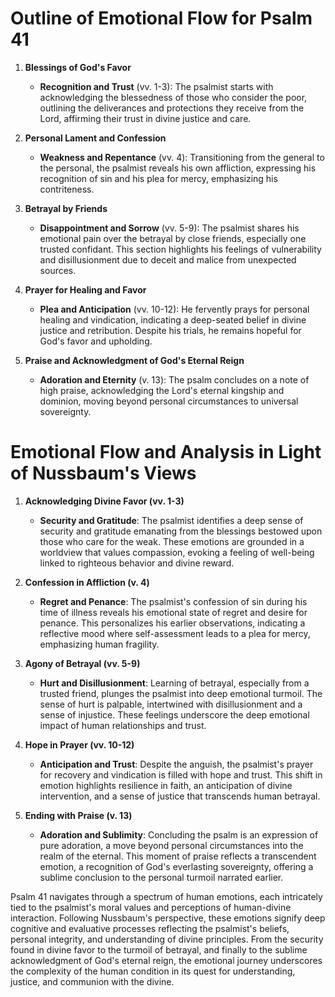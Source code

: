 # Outline of Emotional Flow for Psalm 41

1. **Blessings of God's Favor**
    - **Recognition and Trust** (vv. 1-3): The psalmist starts with acknowledging the blessedness of those who consider the poor, outlining the deliverances and protections they receive from the Lord, affirming their trust in divine justice and care.

2. **Personal Lament and Confession**
    - **Weakness and Repentance** (vv. 4): Transitioning from the general to the personal, the psalmist reveals his own affliction, expressing his recognition of sin and his plea for mercy, emphasizing his contriteness.

3. **Betrayal by Friends**
    - **Disappointment and Sorrow** (vv. 5-9): The psalmist shares his emotional pain over the betrayal by close friends, especially one trusted confidant. This section highlights his feelings of vulnerability and disillusionment due to deceit and malice from unexpected sources.

4. **Prayer for Healing and Favor**
    - **Plea and Anticipation** (vv. 10-12): He fervently prays for personal healing and vindication, indicating a deep-seated belief in divine justice and retribution. Despite his trials, he remains hopeful for God's favor and upholding.

5. **Praise and Acknowledgment of God's Eternal Reign**
    - **Adoration and Eternity** (v. 13): The psalm concludes on a note of high praise, acknowledging the Lord's eternal kingship and dominion, moving beyond personal circumstances to universal sovereignty.

# Emotional Flow and Analysis in Light of Nussbaum's Views

1. **Acknowledging Divine Favor (vv. 1-3)**
    - **Security and Gratitude**: The psalmist identifies a deep sense of security and gratitude emanating from the blessings bestowed upon those who care for the weak. These emotions are grounded in a worldview that values compassion, evoking a feeling of well-being linked to righteous behavior and divine reward.

2. **Confession in Affliction (v. 4)**
    - **Regret and Penance**: The psalmist's confession of sin during his time of illness reveals his emotional state of regret and desire for penance. This personalizes his earlier observations, indicating a reflective mood where self-assessment leads to a plea for mercy, emphasizing human fragility.

3. **Agony of Betrayal (vv. 5-9)**
    - **Hurt and Disillusionment**: Learning of betrayal, especially from a trusted friend, plunges the psalmist into deep emotional turmoil. The sense of hurt is palpable, intertwined with disillusionment and a sense of injustice. These feelings underscore the deep emotional impact of human relationships and trust.

4. **Hope in Prayer (vv. 10-12)**
    - **Anticipation and Trust**: Despite the anguish, the psalmist's prayer for recovery and vindication is filled with hope and trust. This shift in emotion highlights resilience in faith, an anticipation of divine intervention, and a sense of justice that transcends human betrayal.

5. **Ending with Praise (v. 13)**
    - **Adoration and Sublimity**: Concluding the psalm is an expression of pure adoration, a move beyond personal circumstances into the realm of the eternal. This moment of praise reflects a transcendent emotion, a recognition of God's everlasting sovereignty, offering a sublime conclusion to the personal turmoil narrated earlier.

Psalm 41 navigates through a spectrum of human emotions, each intricately tied to the psalmist's moral values and perceptions of human-divine interaction. Following Nussbaum's perspective, these emotions signify deep cognitive and evaluative processes reflecting the psalmist's beliefs, personal integrity, and understanding of divine principles. From the security found in divine favor to the turmoil of betrayal, and finally to the sublime acknowledgment of God's eternal reign, the emotional journey underscores the complexity of the human condition in its quest for understanding, justice, and communion with the divine.
